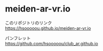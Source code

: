 # meiden-ar-vr.io

このリポジトリのリンク<br>
https://hsooooou.github.io/meiden-ar-vr.io<br>


パンフレット<br>
https://github.com/hsooooou/club_ar.github.io

